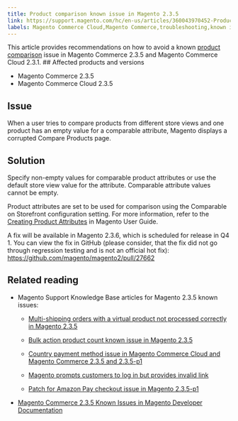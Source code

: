 ```yaml
---
title: Product comparison known issue in Magento 2.3.5
link: https://support.magento.com/hc/en-us/articles/360043970452-Product-comparison-known-issue-in-Magento-2-3-5
labels: Magento Commerce Cloud,Magento Commerce,troubleshooting,known issues,product,2.3.5,Compare Products
---
```


This article provides recommendations on how to avoid a known [product comparison](https://docs.magento.com/user-guide/marketing/product-compare.html) issue in Magento Commerce 2.3.5 and Magento Commerce Cloud 2.3.1. ## Affected products and versions

* Magento Commerce 2.3.5
* Magento Commerce Cloud 2.3.5 

## Issue

When a user tries to compare products from different store views and one product has an empty value for a comparable attribute, Magento displays a corrupted Compare Products page. 

## Solution

Specify non-empty values for comparable product attributes or use the default store view value for the attribute. Comparable attribute values cannot be empty. 

<p class="info">Product attributes are set to be used for comparison using the Comparable on Storefront configuration setting. For more information, refer to the <a href="https://docs.magento.com/user-guide/stores/attribute-product-create.html#step-4-describe-the-storefront-properties">Creating Product Attributes</a> in Magento User Guide.</p>

A fix will be available in Magento 2.3.6, which is scheduled for release in Q4 1. You can view the fix in GitHub (please consider, that the fix did not go through regression testing and is not an official hot fix): <https://github.com/magento/magento2/pull/27662> 

## Related reading

* Magento Support Knowledge Base articles for Magento 2.3.5 known issues:
    
    * [Multi-shipping orders with a virtual product not processed correctly in Magento 2.3.5](https://support.magento.com/hc/en-us/articles/360044461831)
        
        
    * [Bulk action product count known issue in Magento 2.3.5](https://support.magento.com/hc/en-us/articles/360044839691)
    * [Country payment method issue in Magento Commerce Cloud and Magento Commerce 2.3.5 and 2.3.5-p1](https://support.magento.com/hc/en-us/articles/360043955991)
        
        
    * [Magento prompts customers to log in but provides invalid link](https://support.magento.com/hc/en-us/articles/360043857372)
        
        
    * [Patch for Amazon Pay checkout issue in Magento 2.3.5-p1](https://support.magento.com/hc/en-us/articles/360042646332)
        
        
    
    
    
* [Magento Commerce 2.3.5 Known Issues in Magento Developer Documentation](https://devdocs.magento.com/guides/v2.3/release-notes/release-notes-2-3-5-commerce.html#known-issues)